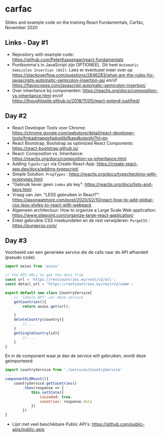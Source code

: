 # carfac
Slides and example code on the training React Fundamentals, Carfac, November 2020

## Links - Day #1
- Repository with example code: https://github.com/PeterKassenaar/react-fundamentals
- Puntkomma's in JavaScript zijn OPTIONEEL. Dit heet `Automatic Semicolon Insertion (ASI)`. Lees er eventueel meer over op 
https://stackoverflow.com/questions/2846283/what-are-the-rules-for-javascripts-automatic-semicolon-insertion-asi en/of https://flaviocopes.com/javascript-automatic-semicolon-insertion/
- Over inheritance bij componenten: https://reactjs.org/docs/composition-vs-inheritance.html en/of https://thoughtspile.github.io/2018/11/05/react-extend-justified/

## Day #2
- React Developer Tools voor Chrome: https://chrome.google.com/webstore/detail/react-developer-tools/fmkadmapgofadopljbjfkapdkoienihi?hl=en
- React Bootstrap, Bootstrap as optimized React Components: https://react-bootstrap.github.io/
- React: Composition vs. Inheritance: https://reactjs.org/docs/composition-vs-inheritance.html
- Adding `TypeScript` via Create-React-App: https://create-react-app.dev/docs/adding-typescript/
- Simple Solution: `PropTypes` : https://reactjs.org/docs/typechecking-with-proptypes.html
- "Gebruik liever geen `index` als key": https://reactjs.org/docs/lists-and-keys.html
- Vraag van Jan: "LESS gebruiken in React?": https://jasonwatmore.com/post/2020/02/10/react-how-to-add-global-css-less-styles-to-react-with-webpack
- Algemeen architectuur: How to organize a Large Scale Web application: https://www.sitepoint.com/organize-large-react-application/
- Enkel gebruikte CSS meebundelen en de rest verwijderen: `PurgeCSS` : https://purgecss.com/

## Day #3
Voorbeeld van een generieke service die de calls naar de API afhandelt (pseudo code):

```javascript
import axios from 'axios'

// the API-URLs to get the data from
const url = 'https://restcountries.eu/rest/v2/all';
const detail_url = 'https://restcountries.eu/rest/v2/name';

export default new class CountryService{
	// 'lokale API' vor deze service
	getCountries(){
		return axios.get(url);

	}
	deleteCountry(country){
		//....
	}
	getSingleCountry(id){
		//....
	}
}
``` 

En in de component waar je dan de service wilt gebruiken, wordt deze geimporteerd:

```javascript
import countryService from './services/CountryService'
...
componentDidMount(){
    countryService.getCountries()
        .then(response => {
            this.setState({
                isLoaded: true,
                countries: response.data
            })
        })
}
```

- Lijst met veel beschikbare Public API's: https://github.com/public-apis/public-apis



